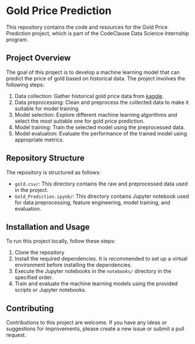 # Gold Price Prediction

This repository contains the code and resources for the Gold Price Prediction project, which is part of the CodeClause Data Science Internship program.

## Project Overview

The goal of this project is to develop a machine learning model that can predict the price of gold based on historical data. The project involves the following steps:

1. Data collection: Gather historical gold price data from [kaggle](https://www.kaggle.com/datasets/altruistdelhite04/gold-price-data?resource=download).
2. Data preprocessing: Clean and preprocess the collected data to make it suitable for model training.
3. Model selection: Explore different machine learning algorithms and select the most suitable one for gold price prediction.
4. Model training: Train the selected model using the preprocessed data.
5. Model evaluation: Evaluate the performance of the trained model using appropriate metrics.

## Repository Structure

The repository is structured as follows:

- `gold.csv/`: This directory contains the raw and preprocessed data used in the project.
- `Gold_Prediction.ipynb/`: This directory contains Jupyter notebook used for data preprocessing, feature engineering, model training, and evaluation.


## Installation and Usage

To run this project locally, follow these steps:

1. Clone the repository 
2. Install the required dependencies. It is recommended to set up a virtual environment before installing the dependencies.
3. Execute the Jupyter notebooks in the `notebooks/` directory in the specified order.
4. Train and evaluate the machine learning models using the provided scripts or Jupyter notebooks.


## Contributing

Contributions to this project are welcome. If you have any ideas or suggestions for improvements, please create a new issue or submit a pull request.







